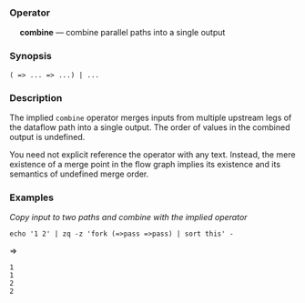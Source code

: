 ### Operator

&emsp; **combine** &mdash; combine parallel paths into a single output

### Synopsis

```
( => ... => ...) | ...
```
### Description

The implied `combine` operator merges inputs from multiple upstream legs of
the dataflow path into a single output.  The order of values in the combined
output is undefined.

You need not explicit reference the operator with any text.  Instead, the
mere existence of a merge point in the flow graph implies its existence
and its semantics of undefined merge order.

### Examples

_Copy input to two paths and combine with the implied operator_
```mdtest-command
echo '1 2' | zq -z 'fork (=>pass =>pass) | sort this' -
```
=>
```mdtest-output
1
1
2
2
```
